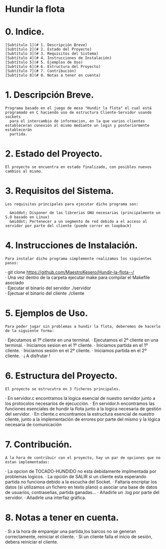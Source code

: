 # Hundir la flota 

# 0. Indice.

    [Subtítulo 1](# 1. Descripción Breve)
    [Subtítulo 2](# 2. Estado del Proyecto)
    [Subtítulo 3](# 3. Requisitos del Sistema)
    [Subtítulo 4](# 4. Instrucciones de Instalación)
    [Subtítulo 5](# 5. Ejemplos de Uso)
    [Subtítulo 6](# 6. Estructura del Proyecto)
    [Subtítulo 7](# 7. Contribución)
    [Subtítulo 8](# 8. Notas a tener en cuenta)


# 1. Descripción Breve.

    Programa basado en el juego de mesa "Hundir la flota" el cual está programado en C haciendo uso de estructura Cliente-Servidor usando sockets
      para el intercambio de informacion, en la que varios clientes estableceran conexión al mismo mediante un login y posteriormente establecerán
      partida.


# 2. Estado del Proyecto.

    El proyecto se encuentra en estado finalizado, con posibles nuevos cambios al mismo.


# 3. Requisitos del Sistema.

    Los requisitos principales para ejecutar dicho programa son:

      &middot; Disponer de las librerias GNU necesarias (principalmente un S.O basado en Linux)  
      &middot; Pertenecer a un segmento de red debido a el acceso al servidor por parte del cliente (puede correr en loopback)  


# 4. Instrucciones de Instalación.

    Para instalar dicho programa simplemente realizamos los siguientes pasos:

   &middot; git clone https://github.com/MaestroKesero/Hundir-la-flota--/  
   &middot; Una vez dentro de la carpeta ejecutar make para compilar el Makefile asociado  
   &middot; Ejecutar el binario del servidor ./servidor   
   &middot; Ejectuar el binario del cliente ./cliente <ip>  


# 5. Ejemplos de Uso.

    Para poder jugar sin problemas a hundir la flota, deberemos de hacerlo de la siguiente forma:

   &middot; Ejecutamos el 1º cliente en una terminal.
   &middot; Ejecutamos el 2º cliente en una terminal.
   &middot; Iniciamos sesion en el 1º cliente.
   &middot; Iniciamos partida en el 1º cliente.
   &middot; Iniciamos sesión en el 2º cliente.
   &middot; Iniciamos partida en el 2º cliente.
   &middot; ¡ A disfrutar !


# 6. Estructura del Proyecto.

    El proyecto se estrucutra en 3 ficheros principales.
    
   &middot; En servidor.c encontramos la logica esencial de nuestro servidor junto a los protocolos necesarios de ejecucción.
   &middot; En servidor.h encontramos las funciones esenciales de hundir la flota junto a la logica necesaria de gestión del servidor.
   &middot; En cliente.c encontramos la estructura esencial de nuestro cliente, junto a la implementación de errores por parte del mismo y la lógica necesaria de comunicación


# 7. Contribución.

    A la hora de contribuir con el proyecto, hay un par de opciones que no estan implementadas:

   &middot; La opcion de TOCADO-HUNDIDO no esta debidamente implmentada por problemas logicos.
   &middot; La opción de SALIR si un cliente esta esperando partida no funciona debido a la escucha del Socket.
   &middot; Faltaria encriptar los datos (si utilizamos un fichero en texto plano) o asociar una base de datos de usuarios, contraseñas, partida ganadas...
   &middot; Añadirle un .log por parte del servidor.
   &middot; Añadirle una interfaz gráfica.


# 8. Notas a tener en cuenta.

   &middot; Si a la hora de emparejar una partida,los barcos no se generan correctamente, reiniciar el cliente.
   &middot; Si un cliente falla el inicio de sesión, debera reiniciar el cliente.
